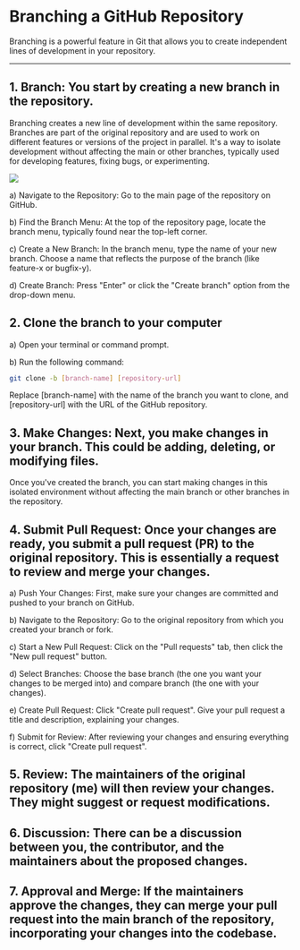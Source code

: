# Branching a GitHub Repository

Branching is a powerful feature in Git that allows you to create independent lines of development in your repository.

---

## 1.	Branch: You start by creating a new branch in the repository.

Branching creates a new line of development within the same repository. Branches are part of the original repository and are used to work on different features or versions of the project in parallel. It's a way to isolate development without affecting the main or other branches, typically used for developing features, fixing bugs, or experimenting.

![](branch_new.png)

a) Navigate to the Repository: Go to the main page of the repository on GitHub.

b) Find the Branch Menu: At the top of the repository page, locate the branch menu, typically found near the top-left corner.

c) Create a New Branch: In the branch menu, type the name of your new branch. Choose a name that reflects the purpose of the branch (like feature-x or bugfix-y).

d) Create Branch: Press "Enter" or click the "Create branch" option from the drop-down menu.

## 2. Clone the branch to your computer

a) Open your terminal or command prompt.

b) Run the following command:
	
```bash
git clone -b [branch-name] [repository-url]
```
		
   Replace [branch-name] with the name of the branch you want to clone, and [repository-url] with the URL of the GitHub repository.

## 3.	Make Changes: Next, you make changes in your branch. This could be adding, deleting, or modifying files.
Once you've created the branch, you can start making changes in this isolated environment without affecting the main branch or other branches in the repository.

## 4.	Submit Pull Request: Once your changes are ready, you submit a pull request (PR) to the original repository. This is essentially a request to review and merge your changes.

a) Push Your Changes: First, make sure your changes are committed and pushed to your branch on GitHub.

 b) Navigate to the Repository: Go to the original repository from which you created your branch or fork.

 c) Start a New Pull Request: Click on the "Pull requests" tab, then click the "New pull request" button.

 d) Select Branches: Choose the base branch (the one you want your changes to be merged into) and compare branch (the one with your changes).

 e) Create Pull Request: Click "Create pull request". Give your pull request a title and description, explaining your changes.

 f) Submit for Review: After reviewing your changes and ensuring everything is correct, click "Create pull request".

## 5.	Review: The maintainers of the original repository (me) will then review your changes. They might suggest or request modifications.

## 6.	Discussion: There can be a discussion between you, the contributor, and the maintainers about the proposed changes.

## 7.	Approval and Merge: If the maintainers approve the changes, they can merge your pull request into the main branch of the repository, incorporating your changes into the codebase.

